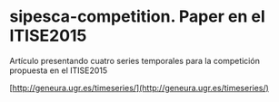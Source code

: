 # sipesca-competition. Paper en el ITISE2015

Artículo presentando cuatro series temporales para la competición propuesta en el ITISE2015

[http://geneura.ugr.es/timeseries/](http://geneura.ugr.es/timeseries/)


